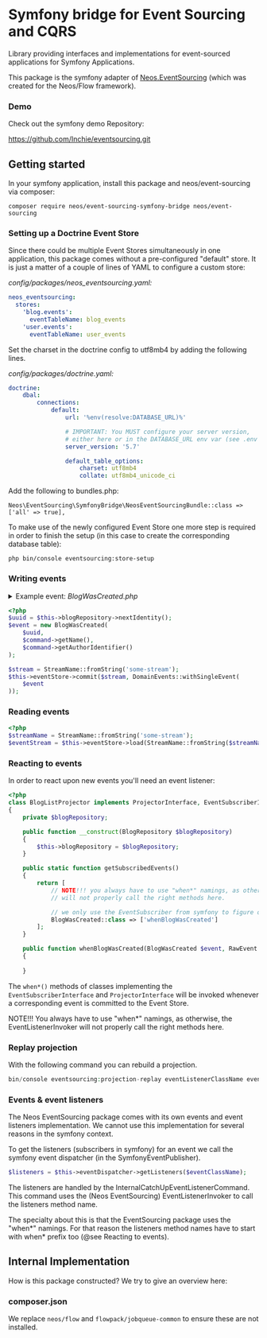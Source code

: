 # Symfony bridge for Event Sourcing and CQRS

Library providing interfaces and implementations for event-sourced applications for Symfony Applications.

This package is the symfony adapter of [Neos.EventSourcing](https://github.com/neos/Neos.EventSourcing) (which was created
for the Neos/Flow framework).

### Demo

Check out the symfony demo Repository:

https://github.com/Inchie/eventsourcing.git

## Getting started

In your symfony application, install this package and neos/event-sourcing via composer:

```shell script
composer require neos/event-sourcing-symfony-bridge neos/event-sourcing
```

### Setting up a Doctrine Event Store

Since there could be multiple Event Stores simultaneously in one application, this package comes without a pre-configured "default" store.
It is just a matter of a couple of lines of YAML to configure a custom store:

*config/packages/neos_eventsourcing.yaml:*
```yaml
neos_eventsourcing:
  stores:
    'blog.events':
      eventTableName: blog_events
    'user.events':
      eventTableName: user_events
```

Set the charset in the doctrine config to utf8mb4 by adding the following lines.

*config/packages/doctrine.yaml:*
```yaml
doctrine:
    dbal:
        connections:
            default:
                url: '%env(resolve:DATABASE_URL)%'

                # IMPORTANT: You MUST configure your server version,
                # either here or in the DATABASE_URL env var (see .env file)
                server_version: '5.7'

                default_table_options:
                    charset: utf8mb4
                    collate: utf8mb4_unicode_ci
```

Add the following to bundles.php:
```
Neos\EventSourcing\SymfonyBridge\NeosEventSourcingBundle::class => ['all' => true],
```

To make use of the newly configured Event Store one more step is required in order to finish the setup (in this case to create the corresponding database table):

```shell script
php bin/console eventsourcing:store-setup
```

### Writing events

<details><summary>Example event: <i>BlogWasCreated.php</i></summary>

```php
class BlogWasCreated implements DomainEventInterface
{
    /**
     * @var BlogIdentifier
     */
    private $id;

    /**
     * @var string
     */
    private $name;

    /**
     * @var UserIdentifier
     */
    private $author;

    public function __construct(
        BlogIdentifier $id,
        string $name,
        UserIdentifier $author
    )
    {
        $this->id = $id;
        $this->name = $name;
        $this->author = $author;
    }

    public function getId(): BlogIdentifier
    {
        return $this->id;
    }

    public function getName(): string
    {
        return $this->name;
    }

    public function getAuthor(): UserIdentifier
    {
        return $this->author;
    }
}
```
</details>

```php
<?php
$uuid = $this->blogRepository->nextIdentity();
$event = new BlogWasCreated(
    $uuid,
    $command->getName(),
    $command->getAuthorIdentifier()
);

$stream = StreamName::fromString('some-stream');
$this->eventStore->commit($stream, DomainEvents::withSingleEvent(
    $event
));
```

### Reading events

```php
<?php
$streamName = StreamName::fromString('some-stream');
$eventStream = $this->eventStore->load(StreamName::fromString($streamName))
```

### Reacting to events

In order to react upon new events you'll need an event listener:

```php
<?php
class BlogListProjector implements ProjectorInterface, EventSubscriberInterface
{
    private $blogRepository;

    public function __construct(BlogRepository $blogRepository)
    {
        $this->blogRepository = $blogRepository;
    }

    public static function getSubscribedEvents()
    {
        return [
            // NOTE!!! you always have to use "when*" namings, as otherwise, the EventListenerInvoker
            // will not properly call the right methods here.

            // we only use the EventSubscriber from symfony to figure out which listeners should be called.
            BlogWasCreated::class => ['whenBlogWasCreated']
        ];
    }

    public function whenBlogWasCreated(BlogWasCreated $event, RawEvent $rawEvent)
    {
        
    }
```

The `when*()` methods of classes implementing the `EventSubscriberInterface` and `ProjectorInterface` will be invoked whenever a corresponding event is committed to the Event Store.

NOTE!!! You always have to use "when*" namings, as otherwise, the EventListenerInvoker
will not properly call the right methods here. 

### Replay projection

With the following command you can rebuild a projection.

```php
bin/console eventsourcing:projection-replay eventListenerClassName eventStoreContainerId
```

### Events & event listeners
The Neos EventSourcing package comes with its own events and event listeners
implementation. We cannot use this implementation for several reasons 
in the symfony context.

To get the listeners (subscribers in symfony) for an event we call 
the symfony event dispatcher (in the SymfonyEventPublisher). 

```php
$listeners = $this->eventDispatcher->getListeners($eventClassName);
```

The listeners are handled by the InternalCatchUpEventListenerCommand.
This command uses the (Neos EventSourcing) EventListenerInvoker to 
call the listeners method name. 

The specialty about this is that the EventSourcing package uses the 
"when*" namings. For that reason the listeners method names have 
to start with when* prefix too (@see Reacting to events).


## Internal Implementation

How is this package constructed? We try to give an overview here:

### composer.json

We replace `neos/flow` and `flowpack/jobqueue-common` to ensure these are not installed.

### 
